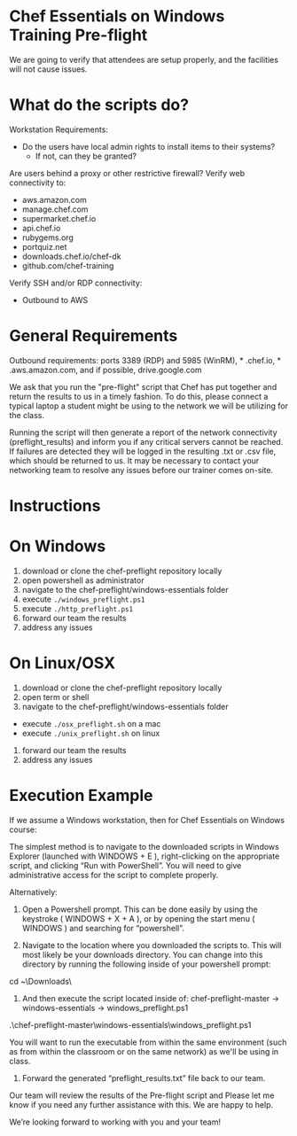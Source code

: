 # Chef Essentials on Windows Training Pre-flight

We are going to verify that attendees are setup properly, and the facilities will not cause issues. 

# What do the scripts do?

Workstation Requirements:

* Do the users have local admin rights to install items to their systems?
  * If not, can they be granted?

Are users behind a proxy or other restrictive firewall?
Verify web connectivity to:

* aws.amazon.com
* manage.chef.com
* supermarket.chef.io
* api.chef.io
* rubygems.org
* portquiz.net
* downloads.chef.io/chef-dk
* github.com/chef-training

Verify SSH and/or RDP connectivity:
* Outbound to AWS

# General Requirements

Outbound requirements:  ports 3389 (RDP) and 5985 (WinRM), * .chef.io, * .aws.amazon.com, and if possible, drive.google.com

We ask that you run the "pre-flight" script that Chef has put together and return the results to us in a timely fashion. To do this, please connect a typical laptop a student might be using to the network we will be utilizing for the class. 

Running the script will then generate a report of the network connectivity (preflight_results) and inform you if any critical servers cannot be reached. If failures are detected they will be logged in the resulting .txt or .csv file, which should be returned to us. It may be necessary to contact your networking team to resolve any issues before our trainer comes on-site.

# Instructions

# On Windows
1. download or clone the chef-preflight repository locally
1. open powershell as administrator
1. navigate to the chef-preflight/windows-essentials folder
1. execute `./windows_preflight.ps1`
1. execute `./http_preflight.ps1`
1. forward our team the results
1. address any issues

# On Linux/OSX
1. download or clone the chef-preflight repository locally
1. open term or shell
1. navigate to the chef-preflight/windows-essentials folder
 -  execute `./osx_preflight.sh` on a mac   
 -  execute `./unix_preflight.sh` on linux
1. forward our team the results
1. address any issues

# Execution Example

If we assume a Windows workstation, then for Chef Essentials on Windows course:

The simplest method is to navigate to the downloaded scripts in Windows Explorer (launched with WINDOWS + E ), right-clicking on the appropriate script, and clicking “Run with PowerShell”. You will need to give administrative access for the script to complete properly.

Alternatively:

1. Open a Powershell prompt. This can be done easily by using the keystroke ( WINDOWS + X + A ), or by opening the start menu ( WINDOWS ) and searching for “powershell”.

1. Navigate to the location where you downloaded the scripts to. This will most likely be your downloads directory. You can change into this directory by running the following inside of your powershell prompt:

cd ~\Downloads\

1. And then execute the script located inside of: chef-preflight-master -> windows-essentials -> windows_preflight.ps1

.\chef-preflight-master\windows-essentials\windows_preflight.ps1

You will want to run the executable from within the same environment (such as from within the classroom or on the same network) as we'll be using in class.  

1. Forward the generated “preflight_results.txt” file back to our team.

Our team will review the results of the Pre-flight script and Please let me know if you need any further assistance with this. We are happy to help. 

We’re looking forward to working with you and your team!
